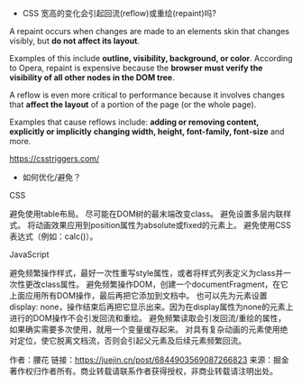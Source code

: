 - CSS 宽高的变化会引起回流(reflow)或重绘(repaint)吗?

A repaint occurs when changes are made to an elements skin that changes visibly, but **do not affect its layout**.

Examples of this include **outline, visibility, background, or color**. According to Opera, repaint is expensive because the **browser must verify the visibility of all other nodes in the DOM tree**.

A reflow is even more critical to performance because it involves changes that **affect the layout** of a portion of the page (or the whole page).

Examples that cause reflows include: **adding or removing content, explicitly or implicitly** **changing width, height, font-family, font-size** and more.



https://csstriggers.com/


- 如何优化/避免？
  
CSS

避免使用table布局。
尽可能在DOM树的最末端改变class。
避免设置多层内联样式。
将动画效果应用到position属性为absolute或fixed的元素上。
避免使用CSS表达式（例如：calc()）。

JavaScript

避免频繁操作样式，最好一次性重写style属性，或者将样式列表定义为class并一次性更改class属性。
避免频繁操作DOM，创建一个documentFragment，在它上面应用所有DOM操作，最后再把它添加到文档中。
也可以先为元素设置display: none，操作结束后再把它显示出来。因为在display属性为none的元素上进行的DOM操作不会引发回流和重绘。
避免频繁读取会引发回流/重绘的属性，如果确实需要多次使用，就用一个变量缓存起来。
对具有复杂动画的元素使用绝对定位，使它脱离文档流，否则会引起父元素及后续元素频繁回流。

作者：腰花
链接：https://juejin.cn/post/6844903569087266823
来源：掘金
著作权归作者所有。商业转载请联系作者获得授权，非商业转载请注明出处。